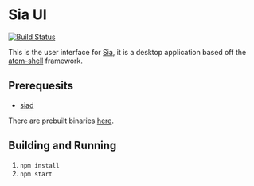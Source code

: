 # Sia UI

[![Build Status](https://travis-ci.org/NebulousLabs/Sia-UI.svg?branch=master)](https://travis-ci.org/NebulousLabs/Sia-UI)

This is the user interface for [Sia](https://github.com/NebulousLabs/Sia), it is a desktop application based off the
[atom-shell](https://github.com/atom/atom-shell) framework.

## Prerequesits

- [siad](https://github.com/NebulousLabs/Sia)

There are prebuilt binaries [here](https://sia-builder.cyrozap.com/job/sia/lastSuccessfulBuild/).

## Building and Running

1. `npm install`
2. `npm start`
